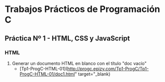 # Trabajos Prácticos de Programación C
## Práctica Nº 1 - HTML, CSS y JavaScript
### HTML

1. Generar un documento HTML en blanco con el título "doc vacío"
    * [Tp1-ProgC-HTML-01](http://progc.epizy.com/Tp1-ProgC/Tp1-ProgC-HTML-01/doc1.html" target="_blank)
